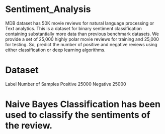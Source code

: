 # Sentiment_Analysis
MDB dataset has 50K movie reviews for natural language processing or Text analytics.
This is a dataset for binary sentiment classification containing substantially more data than previous benchmark datasets. We provide a set of 25,000 highly polar movie reviews for training and 25,000 for testing. So, predict the number of positive and negative reviews using either classification or deep learning algorithms.
# Dataset
Label	    Number of Samples
Positive	25000
Negative	25000
# Naive Bayes Classification has been used to classify the sentiments of the review.
